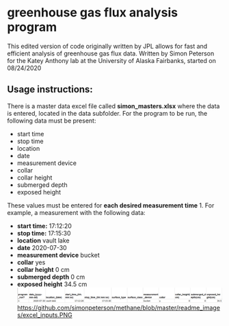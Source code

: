 # greenhouse gas flux analysis program
This edited version of code originally written by JPL allows for fast and efficient analysis of greenhouse gas flux data. Written by Simon Peterson for the Katey Anthony lab at the University of
Alaska Fairbanks, started on 08/24/2020
## Usage instructions:
There is a master data excel file called **simon_masters.xlsx** where the data is entered, located in the data subfolder. For the program to be run, the following data must be present: 

- start time
- stop time
- location
- date
- measurement device
- collar
- collar height
- submerged depth
- exposed height

These values must be entered for **each desired measurement time**
1. 
For example, a measurement with the following data:

- **start time:** 			17:12:20
- **stop time:**  			17:15:30
- **location**    			vault lake
- **date**        			2020-07-30
- **measurement device** 	bucket
- **collar**             	yes
- **collar height**         0 cm
- **submerged depth**       0 cm
- **exposed height**        34.5 cm
![excel inputs](https://github.com/simonpeterson/methane/blob/master/readme_images/excel_inputs.PNG?raw=true)
https://github.com/simonpeterson/methane/blob/master/readme_images/excel_inputs.PNG